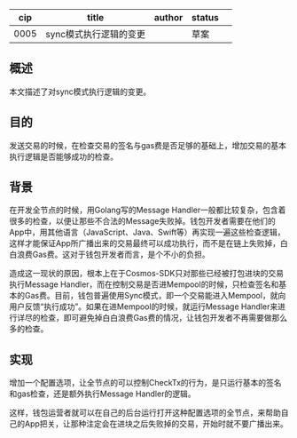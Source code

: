 | cip  | title                  | author | status |      |
| ---- | ---------------------- | ------ | ------ | ---- |
| 0005 | sync模式执行逻辑的变更 |        | 草案   |      |



## 概述

本文描述了对sync模式执行逻辑的变更。



## 目的

发送交易的时候，在检查交易的签名与gas费是否足够的基础上，增加交易的基本执行逻辑是否能够成功的检查。



## 背景

在开发全节点的时候，用Golang写的Message Handler一般都比较复杂，包含着很多的检查，以便让那些不合法的Message失败掉。钱包开发者需要在他们的App中，用其他语言（JavaScript、Java、Swift等）再实现一遍这些检查逻辑，这样才能保证App所广播出来的交易最终可以成功执行，而不是在链上失败掉，白白浪费Gas费。这对于钱包开发者而言，是个不小的负担。

造成这一现状的原因，根本上在于Cosmos-SDK只对那些已经被打包进块的交易执行Message Handler，而在控制交易是否进Mempool的时候，只检查签名和基本的Gas费。目前，钱包普遍使用Sync模式，即一个交易能进入Mempool，就向用户反馈“执行成功”。如果在进Mempool的时候，就运行Message Handler来进行详尽的检查，即可避免掉白白浪费Gas费的情况，让钱包开发者不再需要做那么多的检查。



## 实现

增加一个配置选项，让全节点的可以控制CheckTx的行为，是只运行基本的签名和gas检查，还是额外执行Message Handler的逻辑。

这样，钱包运营者就可以在自己的后台运行打开这种配置选项的全节点，来帮助自己的App把关，让那种注定会在进块之后失败掉的交易，开始时就不要广播出来。

